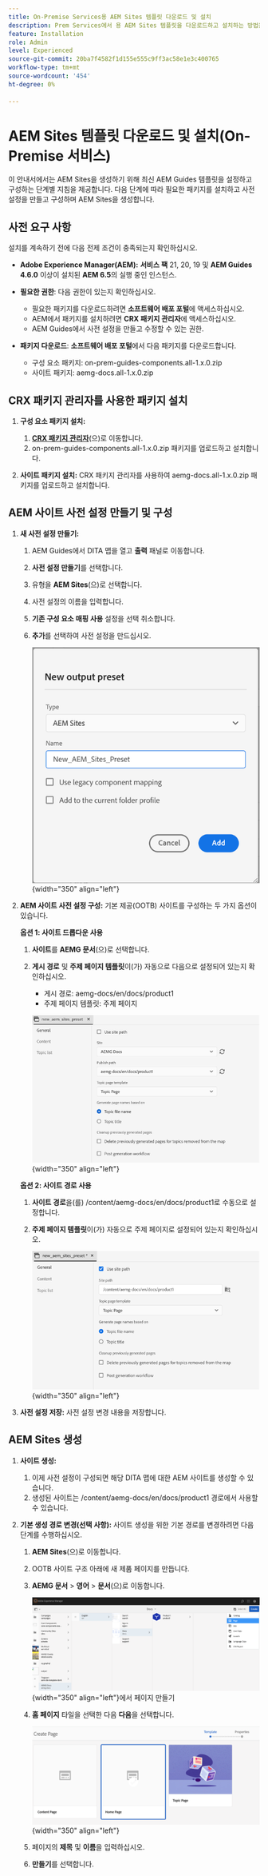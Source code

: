 ```yaml
---
title: On-Premise Services용 AEM Sites 템플릿 다운로드 및 설치
description: Prem Services에서 용 AEM Sites 템플릿을 다운로드하고 설치하는 방법을 알아봅니다
feature: Installation
role: Admin
level: Experienced
source-git-commit: 20ba7f4582f1d155e555c9ff3ac58e1e3c400765
workflow-type: tm+mt
source-wordcount: '454'
ht-degree: 0%

---
```


# AEM Sites 템플릿 다운로드 및 설치(On-Premise 서비스)

이 안내서에서는 AEM Sites을 생성하기 위해 최신 AEM Guides 템플릿을 설정하고 구성하는 단계별 지침을 제공합니다. 다음 단계에 따라 필요한 패키지를 설치하고 사전 설정을 만들고 구성하며 AEM Sites을 생성합니다.

## 사전 요구 사항

설치를 계속하기 전에 다음 전제 조건이 충족되는지 확인하십시오.

- **Adobe Experience Manager(AEM):** **서비스 팩** 21, 20, 19 및 **AEM Guides 4.6.0** 이상이 설치된 **AEM 6.5**&#x200B;의 실행 중인 인스턴스.

- **필요한 권한**: 다음 권한이 있는지 확인하십시오.

   - 필요한 패키지를 다운로드하려면 **소프트웨어 배포 포털**&#x200B;에 액세스하십시오.
   - AEM에서 패키지를 설치하려면 **CRX 패키지 관리자**&#x200B;에 액세스하십시오.
   - AEM Guides에서 사전 설정을 만들고 수정할 수 있는 권한.

- **패키지 다운로드**: **소프트웨어 배포 포털**&#x200B;에서 다음 패키지를 다운로드합니다.

   - 구성 요소 패키지: on-prem-guides-components.all-1.x.0.zip
   - 사이트 패키지: aemg-docs.all-1.x.0.zip

## CRX 패키지 관리자를 사용한 패키지 설치

1. **구성 요소 패키지 설치:**
   1. [**CRX 패키지 관리자**](http://<your-aem-instance>/crx/packmgr)&#x200B;(으)로 이동합니다.
   2. on-prem-guides-components.all-1.x.0.zip 패키지를 업로드하고 설치합니다.

2. **사이트 패키지 설치:** CRX 패키지 관리자를 사용하여 aemg-docs.all-1.x.0.zip 패키지를 업로드하고 설치합니다.


## AEM 사이트 사전 설정 만들기 및 구성

1. **새 사전 설정 만들기:**
   1. AEM Guides에서 DITA 맵을 열고 **출력** 패널로 이동합니다.
   2. **사전 설정 만들기**&#x200B;를 선택합니다.
   3. 유형을 **AEM Sites**(으)로 선택합니다.
   4. 사전 설정의 이름을 입력합니다.
   5. **기존 구성 요소 매핑 사용** 설정을 선택 취소합니다.
   6. **추가**&#x200B;를 선택하여 사전 설정을 만드십시오.

      ![새 출력 사전 설정 대화 상자](/help/product-guide/knowledge-base/kb-articles/assets/publishing/new-output-preset.png){width="350" align="left"}


2. **AEM 사이트 사전 설정 구성:** 기본 제공(OOTB) 사이트를 구성하는 두 가지 옵션이 있습니다.

   **옵션 1: 사이트 드롭다운 사용**

   1. **사이트**&#x200B;를 **AEMG 문서**(으)로 선택합니다.
   2. **게시 경로** 및 **주제 페이지 템플릿**&#x200B;이(가) 자동으로 다음으로 설정되어 있는지 확인하십시오.
      - 게시 경로: aemg-docs/en/docs/product1
      - 주제 페이지 템플릿: 주제 페이지

      ![사이트 드롭다운 사용](/help/product-guide/knowledge-base/kb-articles/assets/publishing/use-site-dropdown.png){width="350" align="left"}

   **옵션 2: 사이트 경로 사용**

   1. **사이트 경로**&#x200B;을(를) /content/aemg-docs/en/docs/product1로 수동으로 설정합니다.
   2. **주제 페이지 템플릿**&#x200B;이(가) 자동으로 주제 페이지로 설정되어 있는지 확인하십시오.

      ![사이트 경로 사용](/help/product-guide/knowledge-base/kb-articles/assets/publishing/use-site-path.png){width="350" align="left"}

3. **사전 설정 저장:** 사전 설정 변경 내용을 저장합니다.

## AEM Sites 생성

1. **사이트 생성:**
   1. 이제 사전 설정이 구성되면 해당 DITA 맵에 대한 AEM 사이트를 생성할 수 있습니다.
   2. 생성된 사이트는 /content/aemg-docs/en/docs/product1 경로에서 사용할 수 있습니다.
2. **기본 생성 경로 변경(선택 사항):** 사이트 생성을 위한 기본 경로를 변경하려면 다음 단계를 수행하십시오.

   1. **AEM Sites**(으)로 이동합니다.
   2. OOTB 사이트 구조 아래에 새 제품 페이지를 만듭니다.
   3. **AEMG 문서** > **영어** > **문서**(으)로 이동합니다.

      ![AEM 사이트 구조 ](/help/product-guide/knowledge-base/kb-articles/assets/publishing/create-new-page.png){width="350" align="left"}에서 페이지 만들기

   4. **홈 페이지** 타일을 선택한 다음 **다음**&#x200B;을 선택합니다.

      ![홈 페이지 타일 선택](/help/product-guide/knowledge-base/kb-articles/assets/publishing/home-page-tile.png){width="350" align="left"}

   5. 페이지의 **제목** 및 **이름**&#x200B;을 입력하십시오.
   6. **만들기**&#x200B;를 선택합니다.

